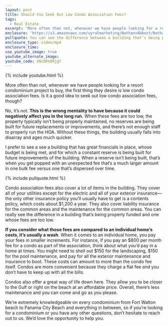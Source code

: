 ```yaml
---
layout: post
title: Should You Seek Out Low Condo Association Fees?
tags:
  - Real Estate 
excerpt: 'More often than not, whenever we have people looking for a resort condominium project to buy, the first thing they desire is low condo association fees. Is it a good idea to seek out low condo association fees, though?'
enclosure: 'https://s3.amazonaws.com/vyralmarketing/Nathan+Abbott/Nathan+Abbott+Team-+The+pros+and+cons+of+condo+association+fees.mp4'
pullquote: You can see the difference between a building that’s being properly funded and one that isn’t.
enclosure_type: video/mp4
enclosure_time:
use_youtube_image: true
youtube_alternate_image:
youtube_code: XNcORVO9jgY
---
```



{% include youtube.html %}

More often than not, whenever we have people looking for a resort condominium project to buy, the first thing they desire is low condo association fees. Is it a good idea to seek out low condo association fees, though?

No, it’s not. **This is the wrong mentality to have because it could negatively affect you in the long run.** When these fees are too low, the property typically isn’t being properly maintained, no reserves are being built for future replacements or improvements, and there’s not enough staff to properly run the HOA. Without these things, the building usually falls into disarray and ages much quicker.

I prefer to see a see a building that has great financials in place, whose budget is being met, and for which a constant reserve is being built for future improvements of the building. When a reserve isn’t being built, that’s when you get popped with an unexpected fee that’s a much larger amount in one bulk fee versus one that’s dispersed over time.

{% include pullquote.html %}

Condo association fees also cover a lot of items in the building. They cover all of your utilities except for the electric and all of your exterior insurance—the only other insurance policy you’ll usually have to get is a contents policy, which costs about $1,200 a year. They also cover liability insurance for the common areas and the maintenance for the common areas. You can really see the difference in a building that’s being properly funded and one whose fees are too low.

**If you consider what those fees are compared to an individual home’s costs, it’s usually a wash**. When it comes to an individual home, you pay your fees in smaller increments. For instance, if you pay an $800 per month fee for a condo as part of the association, think about what you’d pay in a home at times. You might need to shell out $150 for the landscaping, $150 for the pool maintenance, and pay for all the exterior maintenance and insurance to boot. These costs can amount to more than the condo fee itself. Condos are more convenient because they charge a flat fee and you don’t have to keep up with all the bills.

Condos also offer a great way of life down here. They allow you to be closer to the Gulf or right on the beach at an affordable price. Overall, there’s less maintenance and you can come and go as you please.

We’re extremely knowledgeable on every condominium from Fort Walton beach to Panama City Beach and everything in between, so if you’re looking for a condominium or you have any other questions, don’t hesitate to reach out to us. We’d love the opportunity to help you.